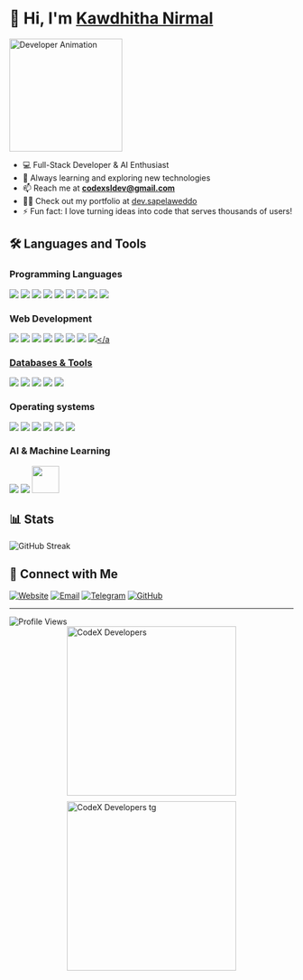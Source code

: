 # 👋 Hi, I'm [Kawdhitha Nirmal](https://dev.sapelaweddo.site)
<div align="left">
  <img src="https://raw.githubusercontent.com/TecnoDeVolper2008/TecnoDeVolper2008/refs/heads/main/Gif/Ghost.gif" width="200" alt="Developer Animation">
</div>

- 💻 Full-Stack Developer & AI Enthusiast
- 🌱 Always learning and exploring new technologies
- 📫 Reach me at **codexsldev@gmail.com**
- 👨‍💻 Check out my portfolio at [dev.sapelaweddo](https://dev.sapelaweddo.site)
- ⚡ Fun fact: I love turning ideas into code that serves thousands of users!

## 🛠️ Languages and Tools

### Programming Languages
<a href="#"><img src="https://img.icons8.com/fluency/48/null/python.png"/></a>
<a href="#"><img src="https://img.icons8.com/fluency/48/null/javascript.png"/></a>
<a href="#"><img src="https://img.icons8.com/fluency/48/null/typescript--v2.png"/></a>
<a href="#"><img src="https://img.icons8.com/color/48/null/java-coffee-cup-logo--v1.png"/></a>
<a href="#"><img src="https://img.icons8.com/color/48/null/nodejs.png"/></a>
<a href="#"><img src="https://img.icons8.com/color/48/null/flutter.png"/></a>
<a href="#"><img src="https://img.icons8.com/color/48/dart.png"/></a>
<a href="#"><img src="https://img.icons8.com/offices/48/null/php-logo.png"/></a>
<a href="#"><img src="https://img.icons8.com/color/48/kotlin.png"/></a>

### Web Development
<a href="#"><img src="https://img.icons8.com/fluency/48/null/html-5.png"/></a>
<a href="#"><img src="https://img.icons8.com/fluency/48/null/css3.png"/></a>
<a href="#"><img src="https://img.icons8.com/external-tal-revivo-color-tal-revivo/48/null/external-react-a-javascript-library-for-building-user-interfaces-logo-color-tal-revivo.png"/></a>
<a href="#"><img src="https://img.icons8.com/color/48/vue-js.png"/></a>
<a href="#"><img src="https://img.icons8.com/color/48/angularjs.png"/></a>
<a href="https://www.djangoproject.com/"><img src="https://img.icons8.com/external-tal-revivo-tritone-tal-revivo/48/external-django-a-high-level-python-web-framework-that-encourages-rapid-development-logo-tritone-tal-revivo.png"/></a>
<a href="#"><img src="https://img.icons8.com/color/48/null/bootstrap.png"/></a>
<a href="#"><img src="https://img.icons8.com/fluency/48/null/tailwind_css.png"/></a

### Databases & Tools
<a href="#"><img src="https://img.icons8.com/color/48/mongodb.png"/></a>
<a href="#"><img src="https://img.icons8.com/color/48/firebase.png"/></a>
<a href="#"><img src="https://img.icons8.com/color/48//mysql-logo.png"/></a>
<a href="#"><img src="https://img.icons8.com/color/48/null/postgreesql.png"/></a>
<a href="#"><img src="https://img.icons8.com/external-tal-revivo-color-tal-revivo/48/null/external-mongodb-a-cross-platform-document-oriented-database-program-logo-color-tal-revivo.png"/></a>

### Operating systems
<a href="https://www.microsoft.com" target="_blank"><img src="https://img.icons8.com/fluency/48/null/windows-10.png"/></a>
<a href="https://www.apple.com" target="_blank"><img src="https://img.icons8.com/color/48/mac-logo.png"/></a>
<a href="https://ubuntu.com" target="_blank"><img src="https://img.icons8.com/color/48/ubuntu--v1.png"/></a>
<a href="https://android.google.com" target="_blank"><img src="https://img.icons8.com/fluency/48/android-os.png" /></a>
<a href="https://www.apple.com/" target="_blank"><img src="https://img.icons8.com/fluency/48/mac-os.png" /></a>
<a href="https://archlinux.org" target="_blank"><img src="https://img.icons8.com/external-tal-revivo-color-tal-revivo/48/null/external-arch-linux-composed-of-nonfree-and-open-source-software-logo-color-tal-revivo.png"/></a>


### AI & Machine Learning
<a href="#"><img src="https://img.icons8.com/color/48/tensorflow.png"/></a>
<a href="#"><img src="https://img.icons8.com/?size=40&id=jH4BpkMnRrU5&format=png&color=000000"/></a>
<a href="#"><img width="48" height="48" src="https://huggingface.co/front/assets/huggingface_logo-noborder.svg"/></a>

## 📊 Stats

<div align="left">
  <img src="https://github-readme-streak-stats.herokuapp.com/?user=CodeX-SriLanka&theme=tokyonight" alt="GitHub Streak" />
</div>

## 🤝 Connect with Me

<a href="https://dev.sapelaweddo.site" target="_blank"><img src="https://img.icons8.com/fluency/48/web.png" alt="Website"/></a>
<a href="mailto:codexsldev@gmail.com" target="_blank"><img src="https://img.icons8.com/fluency/48/000000/mail.png" alt="Email"/></a>
<a href="https://t.me/Codex_dev" target="_blank"><img src="https://img.icons8.com/fluency/48/000000/telegram-app.png" alt="Telegram"/></a>
<a href="https://github.com/KAWDHITHA-NIRMAL" target="_blank"><img src="https://img.icons8.com/fluency/48/000000/github.png" alt="GitHub"/></a>

---

<div align="left">
  <img src="https://komarev.com/ghpvc/?username=KAWDHITHA-NIRMAL&color=blueviolet&style=for-the-badge" alt="Profile Views" />
</div>


<div style="display: flex; flex-wrap: wrap; justify-content: center; gap: 10px;">
  <a href="https://whatsapp.com/channel/0029VatTpZU7oQhkw1WbZS0B" target="_blank"><img src="https://social-card.kawwa.site/api?channellink=https%3A%2F%2Fwhatsapp.com%2Fchannel%2F0029VatTpZU7oQhkw1WbZS0B&theme=dark&overrideVerified=true&overrideVerifiedIcon=https%3A%2F%2Fstatic.whatsapp.net%2Frsrc.php%2Fv4%2FyM%2Fr%2FSGDtYg_EYce.png" alt="CodeX Developers" style="width: 300px; max-width: 100%; height: auto;" /></a>
  <a href="https://t.me/codex_developer" target="_blank"><img src="https://social-card.kawwa.site/api/telegram?username=codex_developer&theme=dark&overrideVerified=true&overrideVerifiedIcon=https%3A%2F%2Fstatic.whatsapp.net%2Frsrc.php%2Fv4%2FyM%2Fr%2FSGDtYg_EYce.png" alt="CodeX Developers tg" style="width: 300px; max-width: 100%; height: auto;" /></a>
</div>
